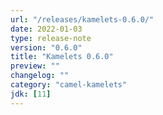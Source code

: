 ```yaml
---
url: "/releases/kamelets-0.6.0/"
date: 2022-01-03
type: release-note
version: "0.6.0"
title: "Kamelets 0.6.0"
preview: ""
changelog: ""
category: "camel-kamelets"
jdk: [11]
---
```

